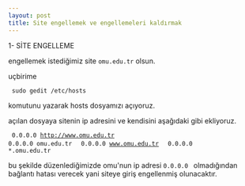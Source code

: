 ```yaml
---
layout: post
title: Site engellemek ve engellemeleri kaldırmak
---
```


1- SİTE ENGELLEME 

engellemek istediğimiz site <code>omu.edu.tr</code> olsun.

uçbirime

<code> sudo gedit /etc/hosts </code>

komutunu yazarak hosts dosyamızı açıyoruz.

açılan dosyaya sitenin ip adresini ve kendisini aşağıdaki gibi ekliyoruz.

<code> 0.0.0.0 http://www.omu.edu.tr </code>
<code> 0.0.0.0 omu.edu.tr        </code>
<code> 0.0.0.0 www.omu.edu.tr      </code>
<code> 0.0.0.0 *.omu.edu.tr        </code>


bu şekilde düzenlediğimizde omu'nun ip adresi <code>0.0.0.0 </code> olmadığından bağlantı hatası verecek yani siteye giriş engellenmiş olunacaktır.





